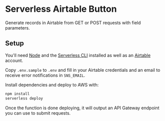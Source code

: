 # Serverless Airtable Button

Generate records in Airtable from GET or POST requests with field parameters.

## Setup

You'll need [Node](https://nodejs.org/en/) and the [Serverless CLI](https://serverless.com/) installed as well as an [Airtable](https://airtable.com/) account.

Copy `.env.sample` to `.env` and fill in your Airtable credentials and an email to receive error notifications in `SNS_EMAIL`.

Install dependencies and deploy to AWS with:

```bash
npm install
serverless deploy
```

Once the function is done deploying, it will output an API Gateway endpoint you can use to submit requests.
